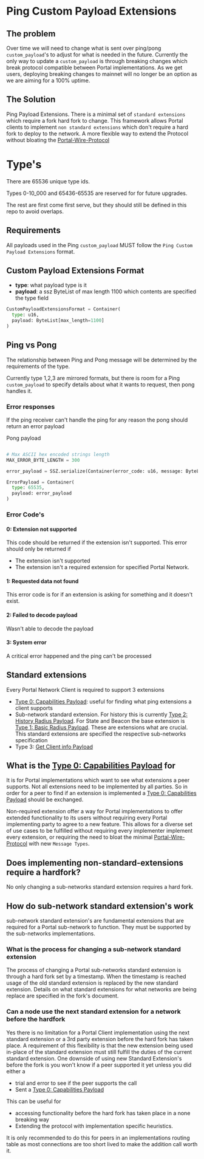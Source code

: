 # Ping Custom Payload Extensions

## The problem

Over time we will need to change what is sent over ping/pong `custom_payload`'s to adjust for what is needed in the future.
Currently the only way to update a `custom_payload` is through breaking changes which break protocol compatible between Portal implementations.
As we get users, deploying breaking changes to mainnet will no longer be an option as we are aiming for a 100% uptime.

## The Solution

Ping Payload Extensions. There is a minimal set of `standard extensions` which require a fork hard fork to change. This framework allows Portal clients to implement `non standard extensions` which don't require a hard fork to deploy to the network. A more flexible way to extend the Protocol without bloating the [Portal-Wire-Protocol](../portal-wire-protocol.md)

# Type's

There are 65536 unique type ids.

Types 0-10_000 and 65436-65535 are reserved for for future upgrades.

The rest are first come first serve, but they should still be defined in this repo to avoid overlaps.


## Requirements

All payloads used in the Ping `custom_payload` MUST follow the `Ping Custom Payload Extensions` format.

## Custom Payload Extensions Format

- **type**: what payload type is it
- **payload**: a ssz ByteList of max length 1100 which contents are specified the type field


```python
CustomPayloadExtensionsFormat = Container(
  type: u16,
  payload: ByteList[max_length=1100]
)
```

## Ping vs Pong
The relationship between Ping and Pong message will be determined by the requirements of the type.

Currently type 1,2,3 are mirrored formats, but there is room for a Ping `custom_payload` to specify details about what it wants to request, then pong handles it.


### Error responses
If the ping receiver can't handle the ping for any reason the pong should return an error payload

Pong payload
```python

# Max ASCII hex encoded strings length
MAX_ERROR_BYTE_LENGTH = 300

error_payload = SSZ.serialize(Container(error_code: u16, message: ByteList[MAX_ERROR_BYTE_LENGTH]))

ErrorPayload = Container(
  type: 65535,
  payload: error_payload
)
```

### Error Code's

#### 0: Extension not supported
This code should be returned if the extension isn't supported. This error should only be returned if 
- The extension isn't supported
- The extension isn't a required extension for specified Portal Network.

#### 1: Requested data not found
This error code is for if an extension is asking for something and it doesn't exist.

#### 2: Failed to decode payload
Wasn't able to decode the payload

#### 3: System error
A critical error happened and the ping can't be processed

## Standard extensions

Every Portal Network Client is required to support 3 extensions
- [Type 0: Capabilities Payload](extensions/type-0.md): useful for finding what ping extensions a client supports
- Sub-network standard extension. For history this is currently [Type 2: History Radius Payload](extensions/type-2.md). For State and Beacon the base extension is [Type 1: Basic Radius Payload](extensions/type-1.md). These are extensions what are crucial. This standard extensions are specified the respective sub-networks specification  
- Type 3: [Get Client info Payload](extensions/type-3.md)

## What is the [Type 0: Capabilities Payload](extensions/type-0.md) for
It is for Portal implementations which want to see what extensions a peer supports. Not all extensions need to be implemented by all parties. So in order for a peer to find if an extension is implemented a [Type 0: Capabilities Payload](extensions/type-0.md) should be exchanged.

Non-required extension offer a way for Portal implementations to offer extended functionality to its users without requiring every Portal implementing party to agree to a new feature. This allows for a diverse set of use cases to be fulfilled without requiring every implementer implement every extension, or requiring the need to bloat the minimal [Portal-Wire-Protocol](../portal-wire-protocol.md) with new `Message Types`.

## Does implementing non-standard-extensions require a hardfork?
No only changing a sub-networks standard extension requires a hard fork.


## How do sub-network standard extension's work
sub-network standard extension's are fundamental extensions that are required for a Portal sub-network to function. They must be supported by the sub-networks implementations.

### What is the process for changing a sub-network standard extension

The process of changing a Portal sub-networks standard extension is through a hard fork set by a timestamp. When the timestamp is reached usage of the old standard extension is replaced by the new standard extension. Details on what standard extensions for what networks are being replace are specified in the fork's document.

### Can a node use the next standard extension for a network before the hardfork
Yes there is no limitation for a Portal Client implementation using the next standard extension or a 3rd party extension before the hard fork has taken place. A requirement of this flexibility is that the new extension being used in-place of the standard extension must still fulfill the duties of the current standard extension. One downside of using new Standard Extension's before the fork is you won't know if a peer supported it yet unless you did either a
- trial and error to see if the peer supports the call
- Sent a [Type 0: Capabilities Payload](extensions/type-0.md)

This can be useful for 
- accessing functionality before the hard fork has taken place in a none breaking way
- Extending the protocol with implementation specific heuristics.

It is only recommended to do this for peers in an implementations routing table as most connections are too short lived to make the addition call worth it.
